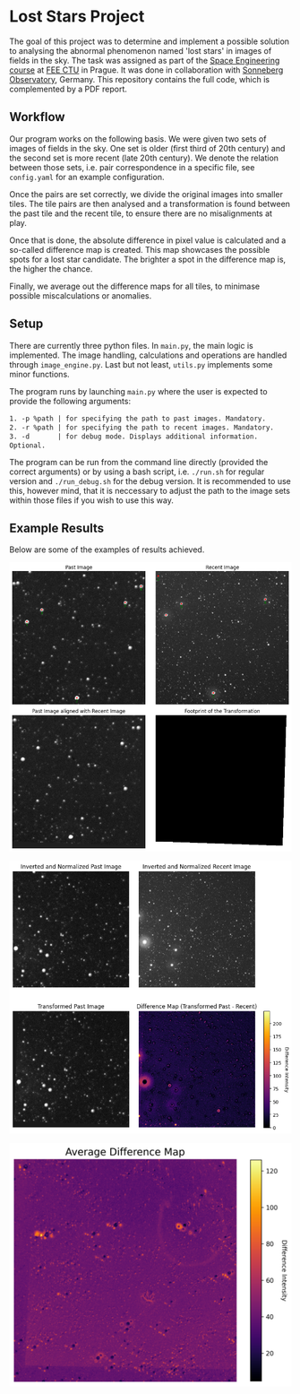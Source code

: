 # Lost Stars Project

The goal of this project was to determine and implement a possible solution to analysing the abnormal phenomenon named 'lost stars' in images of fields in the sky. The task was assigned as part of the [Space Engineering course](https://intranet.fel.cvut.cz/en/education/bk/predmety/47/49/p4749406.html) at [FEE CTU](https://fel.cvut.cz/en) in Prague. It was done in collaboration with [Sonneberg Observatory](https://www.astronomiemuseum.de/), Germany. This repository contains the full code, which is complemented by a PDF report.

## Workflow
Our program works on the following basis. We were given two sets of images of fields in the sky. One set is older (first third of 20th century) and the second set is more recent (late 20th century). We denote the relation between those sets, i.e. pair correspondence in a specific file, see `config.yaml` for an example configuration. 

Once the pairs are set correctly, we divide the original images into smaller tiles. The tile pairs are then analysed and a transformation is found between the past tile and the recent tile, to ensure there are no misalignments at play. 

Once that is done, the absolute difference in pixel value is calculated and a so-called difference map is created. This map showcases the possible spots for a lost star candidate. The brighter a spot in the difference map is, the higher the chance. 

Finally, we average out the difference maps for all tiles, to minimase possible miscalculations or anomalies.

## Setup

There are currently three python files. In `main.py`, the main logic is implemented. The image handling, calculations and operations are handled through `image_engine.py`. Last but not least, `utils.py` implements some minor functions.


The program runs by launching `main.py` where the user is expected to provide the following arguments:
```
1. -p %path | for specifying the path to past images. Mandatory.
2. -r %path | for specifying the path to recent images. Mandatory.
3. -d       | for debug mode. Displays additional information. Optional.
```
The program can be run from the command line directly (provided the correct arguments) or by using a bash script, i.e. `./run.sh` for regular version and `./run_debug.sh` for the debug version. It is recommended to use this, however mind, that it is neccessary to adjust the path to the image sets within those files if you wish to use this way.


## Example Results
Below are some of the examples of results achieved.

![Transformation Example](showcase_images/transformation_example.png)

![Difference Map Example](showcase_images/diff_map_example.png)

![Average Difference Map Example](showcase_images/average_example.png)




